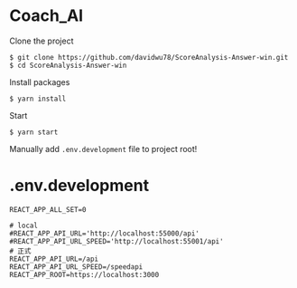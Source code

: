 # Coach_AI 

Clone the project 
```
$ git clone https://github.com/davidwu78/ScoreAnalysis-Answer-win.git
$ cd ScoreAnalysis-Answer-win
```

Install packages
```
$ yarn install
```

Start
```
$ yarn start
```

Manually add `.env.development` file to project root!
# .env.development

```
REACT_APP_ALL_SET=0

# local
#REACT_APP_API_URL='http://localhost:55000/api'
#REACT_APP_API_URL_SPEED='http://localhost:55001/api'
# 正式
REACT_APP_API_URL=/api
REACT_APP_API_URL_SPEED=/speedapi
REACT_APP_ROOT=https://localhost:3000
```


